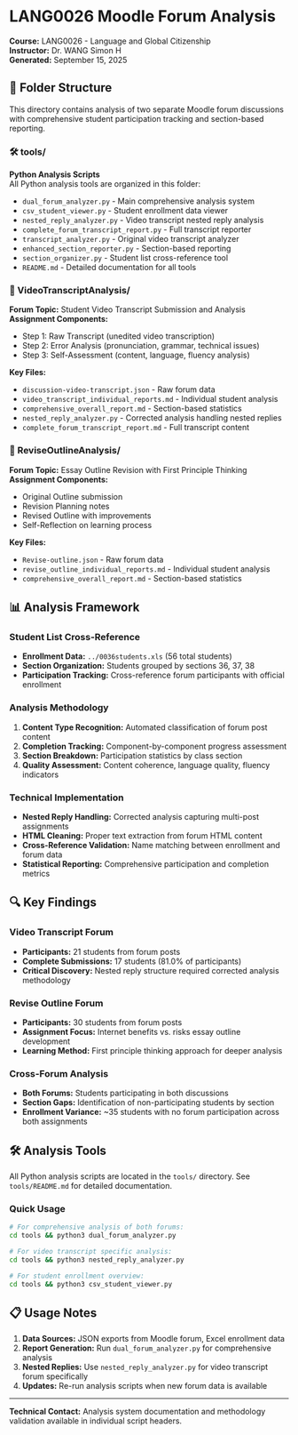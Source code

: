# LANG0026 Moodle Forum Analysis
**Course:** LANG0026 - Language and Global Citizenship  
**Instructor:** Dr. WANG Simon H  
**Generated:** September 15, 2025

## 📁 Folder Structure

This directory contains analysis of two separate Moodle forum discussions with comprehensive student participation tracking and section-based reporting.

### 🛠️ tools/
**Python Analysis Scripts**  
All Python analysis tools are organized in this folder:
- `dual_forum_analyzer.py` - Main comprehensive analysis system
- `csv_student_viewer.py` - Student enrollment data viewer  
- `nested_reply_analyzer.py` - Video transcript nested reply analysis
- `complete_forum_transcript_report.py` - Full transcript reporter
- `transcript_analyzer.py` - Original video transcript analyzer
- `enhanced_section_reporter.py` - Section-based reporting
- `section_organizer.py` - Student list cross-reference tool
- `README.md` - Detailed documentation for all tools

### 🎥 VideoTranscriptAnalysis/
**Forum Topic:** Student Video Transcript Submission and Analysis  
**Assignment Components:**
- Step 1: Raw Transcript (unedited video transcription)
- Step 2: Error Analysis (pronunciation, grammar, technical issues)
- Step 3: Self-Assessment (content, language, fluency analysis)

**Key Files:**
- `discussion-video-transcript.json` - Raw forum data
- `video_transcript_individual_reports.md` - Individual student analysis
- `comprehensive_overall_report.md` - Section-based statistics
- `nested_reply_analyzer.py` - Corrected analysis handling nested replies
- `complete_forum_transcript_report.md` - Full transcript content

### 📝 ReviseOutlineAnalysis/
**Forum Topic:** Essay Outline Revision with First Principle Thinking  
**Assignment Components:**
- Original Outline submission
- Revision Planning notes
- Revised Outline with improvements
- Self-Reflection on learning process

**Key Files:**
- `Revise-outline.json` - Raw forum data
- `revise_outline_individual_reports.md` - Individual student analysis
- `comprehensive_overall_report.md` - Section-based statistics

## 📊 Analysis Framework

### Student List Cross-Reference
- **Enrollment Data:** `../0036students.xls` (56 total students)
- **Section Organization:** Students grouped by sections 36, 37, 38
- **Participation Tracking:** Cross-reference forum participants with official enrollment

### Analysis Methodology
1. **Content Type Recognition:** Automated classification of forum post content
2. **Completion Tracking:** Component-by-component progress assessment  
3. **Section Breakdown:** Participation statistics by class section
4. **Quality Assessment:** Content coherence, language quality, fluency indicators

### Technical Implementation
- **Nested Reply Handling:** Corrected analysis capturing multi-post assignments
- **HTML Cleaning:** Proper text extraction from forum HTML content
- **Cross-Reference Validation:** Name matching between enrollment and forum data
- **Statistical Reporting:** Comprehensive participation and completion metrics

## 🔍 Key Findings

### Video Transcript Forum
- **Participants:** 21 students from forum posts
- **Complete Submissions:** 17 students (81.0% of participants)
- **Critical Discovery:** Nested reply structure required corrected analysis methodology

### Revise Outline Forum  
- **Participants:** 30 students from forum posts
- **Assignment Focus:** Internet benefits vs. risks essay outline development
- **Learning Method:** First principle thinking approach for deeper analysis

### Cross-Forum Analysis
- **Both Forums:** Students participating in both discussions
- **Section Gaps:** Identification of non-participating students by section
- **Enrollment Variance:** ~35 students with no forum participation across both assignments

## 🛠️ Analysis Tools

All Python analysis scripts are located in the `tools/` directory. See `tools/README.md` for detailed documentation.

### Quick Usage
```bash
# For comprehensive analysis of both forums:
cd tools && python3 dual_forum_analyzer.py

# For video transcript specific analysis:  
cd tools && python3 nested_reply_analyzer.py

# For student enrollment overview:
cd tools && python3 csv_student_viewer.py
```

## 📋 Usage Notes

1. **Data Sources:** JSON exports from Moodle forum, Excel enrollment data
2. **Report Generation:** Run `dual_forum_analyzer.py` for comprehensive analysis
3. **Nested Replies:** Use `nested_reply_analyzer.py` for video transcript forum specifically
4. **Updates:** Re-run analysis scripts when new forum data is available

---
**Technical Contact:** Analysis system documentation and methodology validation available in individual script headers.